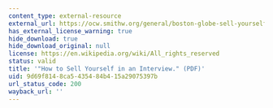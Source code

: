 ```yaml
---
content_type: external-resource
external_url: https://ocw.smithw.org/general/boston-globe-sell-yourself-interview.pdf
has_external_license_warning: true
hide_download: true
hide_download_original: null
license: https://en.wikipedia.org/wiki/All_rights_reserved
status: valid
title: '"How to Sell Yourself in an Interview." (PDF)'
uid: 9d69f814-8ca5-4354-84b4-15a29075397b
url_status_code: 200
wayback_url: ''
---
```

